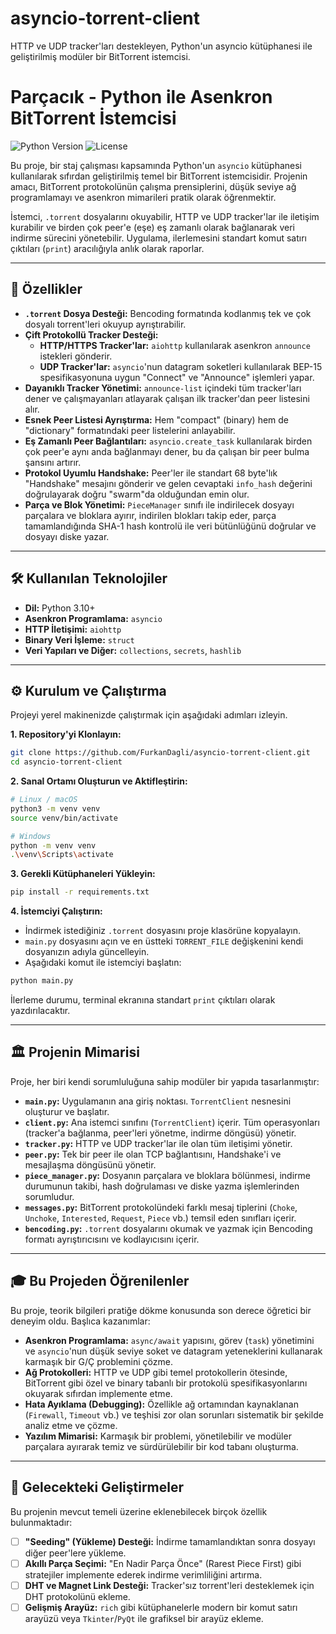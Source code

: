 # asyncio-torrent-client
HTTP ve UDP tracker'ları destekleyen, Python'un asyncio kütüphanesi ile geliştirilmiş modüler bir BitTorrent istemcisi.
# Parçacık - Python ile Asenkron BitTorrent İstemcisi

![Python Version](https://img.shields.io/badge/Python-3.10+-blue.svg)
![License](https://img.shields.io/badge/License-MIT-green.svg)

Bu proje, bir staj çalışması kapsamında Python'un `asyncio` kütüphanesi kullanılarak sıfırdan geliştirilmiş temel bir BitTorrent istemcisidir. Projenin amacı, BitTorrent protokolünün çalışma prensiplerini, düşük seviye ağ programlamayı ve asenkron mimarileri pratik olarak öğrenmektir.

İstemci, `.torrent` dosyalarını okuyabilir, HTTP ve UDP tracker'lar ile iletişim kurabilir ve birden çok peer'e (eşe) eş zamanlı olarak bağlanarak veri indirme sürecini yönetebilir. Uygulama, ilerlemesini standart komut satırı çıktıları (`print`) aracılığıyla anlık olarak raporlar.

---

## 🚀 Özellikler

- **`.torrent` Dosya Desteği:** Bencoding formatında kodlanmış tek ve çok dosyalı torrent'leri okuyup ayrıştırabilir.
- **Çift Protokollü Tracker Desteği:**
    - **HTTP/HTTPS Tracker'lar:** `aiohttp` kullanılarak asenkron `announce` istekleri gönderir.
    - **UDP Tracker'lar:** `asyncio`'nun datagram soketleri kullanılarak BEP-15 spesifikasyonuna uygun "Connect" ve "Announce" işlemleri yapar.
- **Dayanıklı Tracker Yönetimi:** `announce-list` içindeki tüm tracker'ları dener ve çalışmayanları atlayarak çalışan ilk tracker'dan peer listesini alır.
- **Esnek Peer Listesi Ayrıştırma:** Hem "compact" (binary) hem de "dictionary" formatındaki peer listelerini anlayabilir.
- **Eş Zamanlı Peer Bağlantıları:** `asyncio.create_task` kullanılarak birden çok peer'e aynı anda bağlanmayı dener, bu da çalışan bir peer bulma şansını artırır.
- **Protokol Uyumlu Handshake:** Peer'ler ile standart 68 byte'lık "Handshake" mesajını gönderir ve gelen cevaptaki `info_hash` değerini doğrulayarak doğru "swarm"da olduğundan emin olur.
- **Parça ve Blok Yönetimi:** `PieceManager` sınıfı ile indirilecek dosyayı parçalara ve bloklara ayırır, indirilen blokları takip eder, parça tamamlandığında SHA-1 hash kontrolü ile veri bütünlüğünü doğrular ve dosyayı diske yazar.

---

## 🛠️ Kullanılan Teknolojiler

- **Dil:** Python 3.10+
- **Asenkron Programlama:** `asyncio`
- **HTTP İletişimi:** `aiohttp`
- **Binary Veri İşleme:** `struct`
- **Veri Yapıları ve Diğer:** `collections`, `secrets`, `hashlib`

---

## ⚙️ Kurulum ve Çalıştırma

Projeyi yerel makinenizde çalıştırmak için aşağıdaki adımları izleyin.

**1. Repository'yi Klonlayın:**
```bash
git clone https://github.com/FurkanDagli/asyncio-torrent-client.git
cd asyncio-torrent-client
```

**2. Sanal Ortamı Oluşturun ve Aktifleştirin:**
```bash
# Linux / macOS
python3 -m venv venv
source venv/bin/activate

# Windows
python -m venv venv
.\venv\Scripts\activate
```

**3. Gerekli Kütüphaneleri Yükleyin:**
```bash
pip install -r requirements.txt
```

**4. İstemciyi Çalıştırın:**
   - İndirmek istediğiniz `.torrent` dosyasını proje klasörüne kopyalayın.
   - `main.py` dosyasını açın ve en üstteki `TORRENT_FILE` değişkenini kendi dosyanızın adıyla güncelleyin.
   - Aşağıdaki komut ile istemciyi başlatın:
   ```bash
   python main.py
   ```
   İlerleme durumu, terminal ekranına standart `print` çıktıları olarak yazdırılacaktır.

---

## 🏛️ Projenin Mimarisi

Proje, her biri kendi sorumluluğuna sahip modüler bir yapıda tasarlanmıştır:
- **`main.py`:** Uygulamanın ana giriş noktası. `TorrentClient` nesnesini oluşturur ve başlatır.
- **`client.py`:** Ana istemci sınıfını (`TorrentClient`) içerir. Tüm operasyonları (tracker'a bağlanma, peer'leri yönetme, indirme döngüsü) yönetir.
- **`tracker.py`:** HTTP ve UDP tracker'lar ile olan tüm iletişimi yönetir.
- **`peer.py`:** Tek bir peer ile olan TCP bağlantısını, Handshake'i ve mesajlaşma döngüsünü yönetir.
- **`piece_manager.py`:** Dosyanın parçalara ve bloklara bölünmesi, indirme durumunun takibi, hash doğrulaması ve diske yazma işlemlerinden sorumludur.
- **`messages.py`:** BitTorrent protokolündeki farklı mesaj tiplerini (`Choke`, `Unchoke`, `Interested`, `Request`, `Piece` vb.) temsil eden sınıfları içerir.
- **`bencoding.py`:** `.torrent` dosyalarını okumak ve yazmak için Bencoding formatı ayrıştırıcısını ve kodlayıcısını içerir.

---

## 🎓 Bu Projeden Öğrenilenler

Bu proje, teorik bilgileri pratiğe dökme konusunda son derece öğretici bir deneyim oldu. Başlıca kazanımlar:
- **Asenkron Programlama:** `async/await` yapısını, görev (`task`) yönetimini ve `asyncio`'nun düşük seviye soket ve datagram yeteneklerini kullanarak karmaşık bir G/Ç problemini çözme.
- **Ağ Protokolleri:** HTTP ve UDP gibi temel protokollerin ötesinde, BitTorrent gibi özel ve binary tabanlı bir protokolü spesifikasyonlarını okuyarak sıfırdan implemente etme.
- **Hata Ayıklama (Debugging):** Özellikle ağ ortamından kaynaklanan (`Firewall`, `Timeout` vb.) ve teşhisi zor olan sorunları sistematik bir şekilde analiz etme ve çözme.
- **Yazılım Mimarisi:** Karmaşık bir problemi, yönetilebilir ve modüler parçalara ayırarak temiz ve sürdürülebilir bir kod tabanı oluşturma.

---

## 🔮 Gelecekteki Geliştirmeler

Bu projenin mevcut temeli üzerine eklenebilecek birçok özellik bulunmaktadır:
- [ ] **"Seeding" (Yükleme) Desteği:** İndirme tamamlandıktan sonra dosyayı diğer peer'lere yükleme.
- [ ] **Akıllı Parça Seçimi:** "En Nadir Parça Önce" (Rarest Piece First) gibi stratejiler implemente ederek indirme verimliliğini artırma.
- [ ] **DHT ve Magnet Link Desteği:** Tracker'sız torrent'leri desteklemek için DHT protokolünü ekleme.
- [ ] **Gelişmiş Arayüz:** `rich` gibi kütüphanelerle modern bir komut satırı arayüzü veya `Tkinter`/`PyQt` ile grafiksel bir arayüz ekleme.
